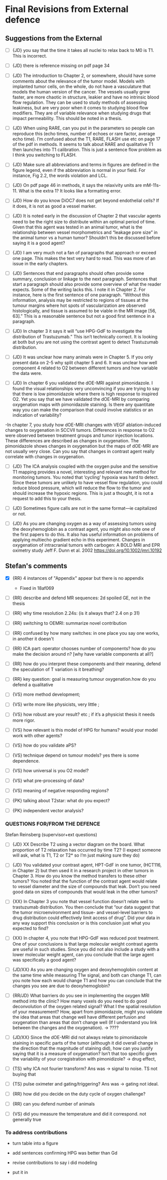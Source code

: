 # Final Revisions from External defence

## Suggestions from the External

- [ ] {JD} you say that the time it takes all nuclei to relax back to M0 is T1. This is incorrect. 

- [ ] {JD} there is reference missing on pdf page 34

- [ ] {JD} The introduction to Chapter 2, or somewhere, should have some comments about the relevance of the tumor model. Models with implanted tumor cells, on the whole, do not have a vasculature that models the human version of the cancer. The vessels usually grow faster, are more chaotic in structure, leakier and have no intrinsic blood flow regulation. They can be used to study methods of assessing leakiness, but are very poor when it comes to studying blood flow modifiers. They are of variable relevance when studying drugs that impact permeability. This should be noted in a thesis.

- [ ] {JD} When using RARE, can you put in the parameters so people can reproduce this (echo times, number of echoes or rare factor, average echo time). I’m confused about the T1, RARE, FLASH use etc on page 17 of the pdf in methods. It seems to talk about RARE and qualitative T1 then launches into T1 calibration. This is just a sentence flow problem as I think you switching to FLASH.

- [ ] {JD} Make sure all abbreviations and terms in figures are defined in the figure legend, even if the abbreviation is normal in your field. For instance, Fig 2.2, the words violation and LCL.

- [ ] {JD} On pdf page 46 in methods, it says the relaxivity units are mM-11s-11. What is the extra 1? It looks like a formatting error.

- [ ] {JD} How do you know DiOC7 does not get beyond endothelial cells? If it does, it is not as good a vessel marker.

- [ ] {JD} It is noted early in the discussion of Chapter 2 that vascular agents need to be the right size to distribute within an optimal period of time. Given that this agent was tested in an animal tumor, what is the relationship between vessel morphometrics and “leakage pore size” in the animal tumor vs a human tumor? Shouldn’t this be discussed before saying it is a good agent?

- [ ] {JD} I am very much not a fan of paragraphs that approach or exceed one page. This makes the text very hard to read. This was more of an issue in the early chapters.

- [ ] {JD} Sentences that end paragraphs should often provide some summary, conclusion or linkage to the next paragraph. Sentences that start a paragraph should also provide some overview of what the reader expects. Some of the writing lacks this. I note it in Chapter 2. For instance, here is the first sentence of one paragraph. “Without this information, analysis may be restricted to regions of tissues at the tumour margins where hot spots of vascularization are observed histologically,
and tissue is assumed to be viable in the MR image [56, 63].” This is a reasonable sentence but not a good first sentence in a paragraph.

- [ ] {JD} In chapter 3 it says it will “use HPG-GdF to investigate the distribution of Trastuzumab.” This isn’t technically correct. It is looking at both but you are not using the contrast agent to detect Trastuzumab distribution.

- [ ] {JD} It was unclear how many animals were in Chapter 5. If you only present data on 2-5 why split chapter 5 and 6. It was unclear how well component 4 related to O2 between different tumors and how variable the data were.

- [ ] {JD} In chapter 6 you validated the dOE-MRI against pimonidazole. I found the visual relationships very unconvincing if you are trying to say that there is low pimonidazole where there is high response to inspired O2. Yet you say that we have validated the dOE-MRI by comparing oxygenation maps with pimonidazole staining. Is there any quantitate way you can make the comparison that could involve statistics or an indication of variability?

-In chapter 7, you study how dOE-MRI changes with VEGF ablation-induced changes to oxygenation in SCCVII tumors. Differences in response to O2 were observed between treatment groups and tumor injection locations. These differences are described as changes in oxygenation. The pimonidazole shows changes in oxygenation but the maps of dOE-MRI are not usually very close. Can you say that changes in contrast agent really correlate with changes in oxygenation.

- [ ] {JD} The ICA analysis coupled with the oxygen pulse and the sensitive T1 mapping provides a novel, interesting and relevant new method for monitoring tumors. You noted that ‘cycling’ hypoxia was hard to detect. Since these tumors are unlikely to have vessel flow regulation, you could reduce blood pressure, which will reduce the flow to the tumor and should increase the hypoxic regions. This is just a thought, it is not a request to add this to your thesis.

- [ ] {JD} Sometimes figure calls are not in the same format—ie capitalized or not.

- [ ] {JD} As you are changing oxygen as a way of assessing tumors using the deoxyhemoglobin as a contrast agent, you might also note one of the first papers to do this. It also has useful information on problems of applying multiecho gradient echo in this experiment. Changes in oxygenation of intracranial tumors with carbogen: A BOLD MRI and EPR oximetry study Jeff F. Dunn et al. 2002 https://doi.org/10.1002/jmri.10192


## Stefan's comments

- [X] {RR} 4 instances of "Appendix" appear but there is no appendix
	- Fixed in 18af069

- [ ] {RR} describe and defend MR sequences: 2d spoiled GE, not in the thesis

- [ ] {RR} why time resolution 2.24s: (is it always that? 2.4 on p 31)

- [ ] {RR} switching to OEMRI: summarize novel contribution

- [ ] {RR} confused by how many switches: in one place you say one works, in another it doesn't

- [ ] {RR} ICA part: operator chooses number of components? how do you make the decision around n? [why have variable components at all?]

- [ ] {RR} how do you interpret these components and their meaning, defend the speculation of T variation is it breathing?

- [ ] {RR} key question: goal is measuring tumour oxygenation.how do you defend a qualitative

- [ ] {VS} more method development; 

- [ ] {VS} write more like physicists, very little ; 

- [ ] {VS} how robust are your result? etc ; if it’s a physicist thesis it needs more rigor.

- [ ] {VS} how relevant is this model of HPG for humans? would your model work with other agents?

- [ ] {VS} how do you validate aPS?

- [ ] {VS} technique depend on tumour models? yes there is some dependence.

- [ ] {VS} how universal is you O2 model?

- [ ] {VS} what pre-processing of data?

- [ ] {VS} meaning of negative responding regions?

- [ ] {PK} talking about T2star: what do you expect?

- [ ] {PK} independent vector analysis?


### QUESTIONS FOR/FROM THE DEFENCE
Stefan Reinsberg (supervisor+ext questions)

- [ ] {JD} XX Describe T2 using a vector diagram on the board. What proportion of T2 relaxation has occurred by time T2? (I expect someone will ask, what is T1, T2 or T2* so I’m just making sure they do)

- [ ] {JD} You validated your contrast agent, HPT-GdF in one tumor, (HCT116, in Chapter 2) but then used it in a research project in other tumors in Chapter 3. How do you know the method transfers to these other tumors? You noted that the function of the contrast agent would relate to vessel diameter and the size of compounds that leak. Don’t you need good data on sizes of compounds that would leak in the other tumors?

- [ ] {XX} In Chapter 3 you note that vessel function doesn’t relate well to trastuzumab distribution. You then conclude that “our data suggest that the tumor microenvironment and tissue- and vessel-level barriers to drug distribution could effectively limit access of drug”. Did your data in any way support this conclusion or is this conclusion just what you expected to find?

- [ ] {XX} In chapter 4, you note that HPG-GdF was reduced post treatment. One of your conclusions is that large molecular weight contrast agents are useful in such studies. Since you did not also include a study with a lower molecular weight agent, can you conclude that the large agent was specifically a good agent?

- [ ] {JD/XX} As you are changing oxygen and deoxyhemoglobin content at the same time while measuring T1w signal, and both can change T1, can you note how each would change T1 and how you can conclude that the changes you see are due to deoxyhemoglobin?

- [ ] {RR/JD} What barriers do you see in implementing the oxygen MRI method into the clinic?
How many voxels do you need to do good deconvolution of the oxygen related signal? What I the spatial resolution of your measurement? How, apart from pimonidazole, might you validate the idea that areas that change well have different perfusion and oxygenation than areas that don’t change well (If I understand you link between the changes and the oxygenation).
	-> ????

- [ ] {JD/XX} Since the dOE-MRI did not always relate to pimonidazole staining in specific parts of the tumor (although it did overall change in the direction that the magnitude of staining did), how can you justify saying that it is a measure of oxygenation? Isn’t that too specific given the variability of your coregistration with pimonidizole?
	-> drug effect,

- [ ] {TS} why ICA not fourier transform? 
	Ans was -> signal to noise. TS not buying that

- [ ] {TS} pulse oximeter and gating/triggering? 
	Ans was -> gating not ideal.

- [ ] {RR} how did you decide on the duty cycle of oxygen challenge?
- [ ] {RR} can you defend number of animals

- [ ] {VS} did you measure the temperature and did it correspond. not generally true

### To address contributions
- turn table into a figure
- add sentences confirming HPG was better than Gd
- revise contributions to say i did modeling

- put it in
